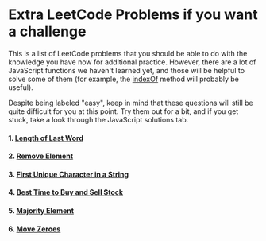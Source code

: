 # Extra LeetCode Problems if you want a challenge

This is a list of LeetCode problems that you should be able to do with the knowledge you have now for additional practice. However, there are a lot of JavaScript functions we haven't learned yet, and those will be helpful to solve some of them (for example, the [indexOf](https://developer.mozilla.org/en-US/docs/Web/JavaScript/Reference/Global_Objects/Array/indexOf) method will probably be useful). 

Despite being labeled "easy", keep in mind that these questions will still be quite difficult for you at this point. Try them out for a bit, and if you get stuck, take a look through the JavaScript solutions tab.

#### 1. [Length of Last Word](https://leetcode.com/problems/length-of-last-word/description)
#### 2. [Remove Element](https://leetcode.com/problems/remove-element)
#### 3. [First Unique Character in a String](https://leetcode.com/problems/first-unique-character-in-a-string/description)
#### 4. [Best Time to Buy and Sell Stock](https://leetcode.com/problems/best-time-to-buy-and-sell-stock/description)
#### 5. [Majority Element](https://leetcode.com/problems/majority-element)
#### 6. [Move Zeroes](https://leetcode.com/problems/move-zeroes/description)